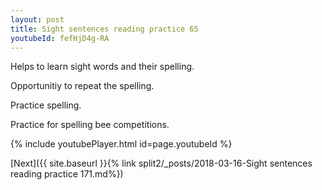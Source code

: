 ```yaml
---
layout: post
title: Sight sentences reading practice 65
youtubeId: fefHjD4g-RA
---
```

 
 
Helps to learn sight words and their spelling.

Opportunitiy to repeat the spelling. 

Practice spelling. 
 
Practice for spelling bee competitions. 
 
{% include youtubePlayer.html id=page.youtubeId %}
 
 

[Next]({{ site.baseurl }}{% link  split2/_posts/2018-03-16-Sight sentences reading practice 171.md%})
 
